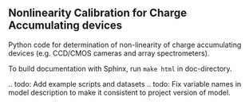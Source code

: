Nonlinearity Calibration for Charge Accumulating devices
--------------------------------------------------------

Python code for determination of non-linearity of charge accumulating devices
(e.g. CCD/CMOS cameras and array spectrometers).


To build documentation with Sphinx, run `make html` in doc-directory.

.. todo: Add example scripts and datasets 
.. todo: Fix variable names in model description to make it consistent to project version of model. 

